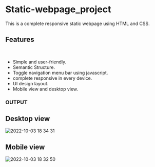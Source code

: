 # Static-webpage_project
This is a complete responsive static webpage using HTML and CSS.
<br>
## Features
<br>
<ul>
 <li>Simple and user-friendly.</li>
 <li>Semantic Structure.</li>
 <li> Toggle navigation menu bar using javascript.</li>
<li>complete responsive in every device.</li>
<li>UI design layout.</li>
<li>Mobile view and desktop view.</li> 
</ul>

### OUTPUT
## Desktop view
![2022-10-03 18 34 31](https://github.com/Nishu1111/project-demo/assets/93865935/0b891289-8875-44b9-9647-cc261950eb7b)

## Mobile view
![2022-10-03 18 32 50](https://github.com/Nishu1111/project-demo/assets/93865935/a59cc0aa-574c-40e3-a6f3-f5a4e288536b)


